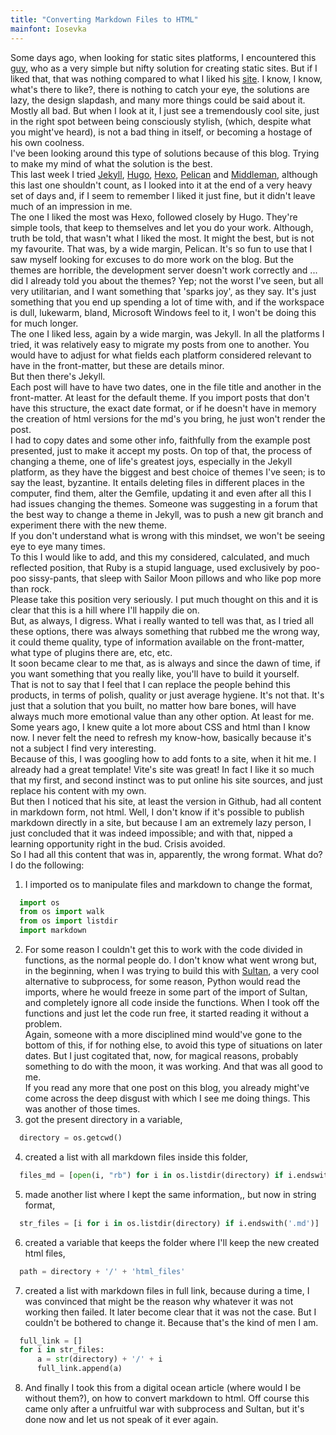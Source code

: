 ```yaml
---
title: "Converting Markdown Files to HTML"
mainfont: Iosevka
---
```


Some days ago, when looking for static sites platforms, I encountered this [guy](https://jamstack.org/generators/vite/), who as a very simple but nifty solution for creating static sites. But if I liked that, that was nothing compared to what I liked his [site](https://git.icyphox.sh/vite/about/). I know, I know, what's there to like?, there is nothing to catch your eye, the solutions are lazy, the design slapdash, and many more things could be said about it. Mostly all bad. But when I look at it, I just see a tremendously cool site, just in the right spot between being consciously stylish, (which, despite what you might've heard), is not a bad thing in itself, or becoming a hostage of his own coolness.  
I've been looking around this type of solutions because of this blog. Trying to make my mind of what the solution is the best.  
This last week I tried [Jekyll](https://jekyllrb.com/), [Hugo](https://gohugo.io/), [Hexo](https://hexo.io/), [Pelican](https://blog.getpelican.com/) and [Middleman](https://middlemanapp.com/), although this last one shouldn't count, as I looked into it at the end of a very heavy set of days and, if I seem to remember I liked it just fine, but it didn't leave much of an impression in me.  
The one I liked the most was Hexo, followed closely by Hugo. They're simple tools, that keep to themselves and let you do your work. Although, truth be told, that wasn't what I liked the most. It might the best, but is not my favourite. That was, by a wide margin, Pelican. It's so fun to use that I saw myself looking for excuses to do more work on the blog. But the themes are horrible, the development server doesn't work correctly and ... did I already told you about the themes? Yep; not the worst I've seen, but all very utilitarian, and I want something that 'sparks joy', as they say. It's just something that you end up spending a lot of time with, and if the workspace is dull, lukewarm, bland, Microsoft Windows feel to it, I won't be doing this for much longer.   
The one I liked less, again by a wide margin, was Jekyll. In all the platforms I tried, it was relatively easy to migrate my posts from one to another. You would have to adjust for what fields each platform considered relevant to have in the front-matter, but these are details minor.  
But then there's Jekyll.  
Each post will have to have two dates, one in the file title and another in the front-matter. At least for the default theme. If you import posts that don't have this structure, the exact date format, or if he doesn't have in memory the creation of html versions for the md's you bring, he just won't render the post.  
I had to copy dates and some other info, faithfully from the example post presented, just to make it accept my posts. On top of that, the process of changing a theme, one of life's greatest joys, especially in the Jekyll platform, as they have the biggest and best choice of themes I've seen; is to say the least, byzantine. It entails deleting files in different places in the computer, find them, alter the Gemfile, updating it and even after all this I had issues changing the themes. Someone was suggesting in a forum that the best way to change a theme in Jekyll, was to push a new git branch and experiment there with the new theme.  
If you don't understand what is wrong with this mindset, we won't be seeing eye to eye many times.  
To this I would like to add, and this my considered, calculated, and much reflected position, that Ruby is a stupid language, used exclusively by poo-poo sissy-pants, that sleep with Sailor Moon pillows and who like pop more than rock.  
Please take this position very seriously. I put much thought on this and it is clear that this is a hill where I'll happily die on.  
But, as always, I digress. What i really wanted to tell was that, as I tried all these options, there was always something that rubbed me the wrong way, it could theme quality, type of information available on  the front-matter, what type of plugins there are, etc, etc.  
It soon became clear to me that, as is always and since the dawn of time, if you want something that you really like, you'll have to build it yourself.  
That is not to say that I feel that I can replace the people behind this products, in terms of polish, quality or just average hygiene. It's not that. It's just that a solution that you built, no matter how bare bones, will have always much more emotional value than any other option. At least for me.  
Some years ago, I knew quite a lot more about CSS and html than I know now. I never felt the need to refresh my know-how, basically because it's not a subject I find very interesting.  
Because of this, I was googling how to add fonts to a site, when it hit me. I already had a great template! Vite's site was great! In fact I like it so much that my first, and second instinct was to put online his site sources, and just replace his content with my own.  
But then I noticed that his site, at least the version in Github, had all content in markdown form, not html. Well, I don't know if it's possible to publish markdown directly in a site, but because I am an extremely lazy person, I just concluded that it was indeed impossible; and with that, nipped a learning opportunity right in the bud. Crisis avoided.  
So I had all this content that was in, apparently, the wrong format. What do? I do the following:
1. I imported os to manipulate files and markdown to change the format,
```python
  import os
  from os import walk
  from os import listdir
  import markdown
```
2. For some reason I couldn't get this to work with the code divided in functions, as the normal people do. I don't know what went wrong but, in the beginning, when I was trying to build this with [Sultan](https://sultan.readthedocs.io/en/latest/), a very cool alternative to subprocess, for some reason, Python would read the imports, where he would freeze in some part of the import of Sultan, and completely ignore all code inside the functions. When I took off the functions and just let the code run free, it started reading it without a problem.  
Again, someone with a more disciplined mind would've gone to the bottom of this, if for nothing else, to avoid this type of situations on later dates. But I just cogitated that, now, for magical reasons, probably something to do with the moon, it was working. And that was all good to me.  
If you read any more that one post on this blog, you already might've come across the deep disgust with which I see me doing things.  This was another of those times.  
3. got the present directory in a variable,
```python
  directory = os.getcwd()
```
4. created a list with all markdown files inside this folder,
```python
  files_md = [open(i, "rb") for i in os.listdir(directory) if i.endswith('.md')]
```
5. made another list where I kept the same information,, but now in string format,
```python
  str_files = [i for i in os.listdir(directory) if i.endswith('.md')]
```
6. created a variable that keeps the folder where I'll keep the new created html files,
```python
  path = directory + '/' + 'html_files'
```
7. created a list with markdown files in full link, because during a time, I was convinced that might be the reason why whatever it was not working then failed. It later become clear that it was not the case. But I couldn't be bothered to change it. Because that's the kind of men I am.  
```python
  full_link = []
  for i in str_files:
      a = str(directory) + '/' + i
      full_link.append(a)
```
8. And finally I took this from a digital ocean article (where would I be without them?), on how to convert markdown to html. Off course this came only after a unfruitful war with subprocess and Sultan, but it's done now and let us not speak of it ever again.  
